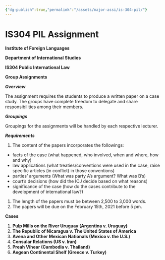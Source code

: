 ```yaml
---
{"dg-publish":true,"permalink":"/assets/major-assi/is-304-pil/"}
---
```


# IS304 PIL Assignment

**Institute of Foreign Languages**

**Department of International Studies**

**IS304 Public International Law**

**Group Assignments**

***Overview***

The assignment requires the students to produce a written paper on a case study. The groups have complete freedom to delegate and share responsibilities among their members.

***Groupings***

Groupings for the assignments will be handled by each respective lecturer.

***Requirements***

1. The content of the papers incorporates the followings:
- facts of the case (what happened, who involved, when and where, how and why)
- law applications (what treaties/conventions were used in the case, raise specific articles (in conflict) in those conventions)
- parties’ arguments (What was party A’s argument? What was B’s)
- court’s decisions (how did the ICJ decide based on what reasons)
- significance of the case (how do the cases contribute to the development of international law?)
1. The length of the papers must be between 2,500 to 3,000 words.
2. The papers will be due on the February 15th, 2021 before 5 pm.

**Cases**

1. **Pulp Mills on the River Uruguay (Argentina v. Uruguay)**
2. **The Republic of Nicaragua v. The United States of America**
3. **Avena and Other Mexican Nationals (Mexico v. the U.S.)**
4. **Consular Relations (US v. Iran)**
5. **Preah Vihear (Cambodia v. Thailand)**
6. **Aegean Continental Shelf (Greece v. Turkey)**